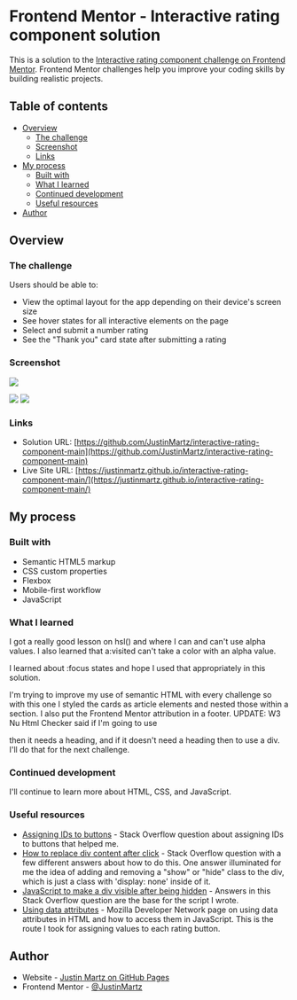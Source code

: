 # Frontend Mentor - Interactive rating component solution

This is a solution to the [Interactive rating component challenge on Frontend Mentor](https://www.frontendmentor.io/challenges/interactive-rating-component-koxpeBUmI). Frontend Mentor challenges help you improve your coding skills by building realistic projects. 

## Table of contents

- [Overview](#overview)
  - [The challenge](#the-challenge)
  - [Screenshot](#screenshot)
  - [Links](#links)
- [My process](#my-process)
  - [Built with](#built-with)
  - [What I learned](#what-i-learned)
  - [Continued development](#continued-development)
  - [Useful resources](#useful-resources)
- [Author](#author)


## Overview

### The challenge

Users should be able to:

- View the optimal layout for the app depending on their device's screen size
- See hover states for all interactive elements on the page
- Select and submit a number rating
- See the "Thank you" card state after submitting a rating

### Screenshot

![](./desktop-screenshot.png)

![](./mobile-screenshot.png)
![](./mobile-screenshot-thanks.png)
### Links

- Solution URL: [https://github.com/JustinMartz/interactive-rating-component-main](https://github.com/JustinMartz/interactive-rating-component-main)
- Live Site URL: [https://justinmartz.github.io/interactive-rating-component-main/](https://justinmartz.github.io/interactive-rating-component-main/)

## My process

### Built with

- Semantic HTML5 markup
- CSS custom properties
- Flexbox
- Mobile-first workflow
- JavaScript

### What I learned

I got a really good lesson on hsl() and where I can and can't use alpha values. I also learned that a:visited can't take a color with an alpha value.

I learned about :focus states and hope I used that appropriately in this solution.

I'm trying to improve my use of semantic HTML with every challenge so with this one I styled the cards as article elements and nested those within a section. I also put the Frontend Mentor attribution in a footer. UPDATE: W3 Nu Html Checker said if I'm going to use <section> then it needs a heading, and if it doesn't need a heading then to use a div. I'll do that for the next challenge. 

### Continued development

I'll continue to learn more about HTML, CSS, and JavaScript.

### Useful resources

- [Assigning IDs to buttons](https://stackoverflow.com/questions/51287162/how-to-have-multiple-buttons-of-same-id-value-and-when-click-on-any-button-the-p) - Stack Overflow question about assigning IDs to buttons that helped me.
- [How to replace div content after click](https://stackoverflow.com/questions/25735512/replace-div-content-onclick) - Stack Overflow question with a few different answers about how to do this. One answer illuminated for me the idea of adding and removing a "show" or "hide" class to the div, which is just a class with 'display: none' inside of it. 
- [JavaScript to make a div visible after being hidden](https://stackoverflow.com/questions/38051092/how-to-make-visible-a-div-which-is-initially-hidden-by-clicking-on-button-using) - Answers in this Stack Overflow question are the base for the script I wrote.
- [Using data attributes](https://developer.mozilla.org/en-US/docs/Learn/HTML/Howto/Use_data_attributes) - Mozilla Developer Network page on using data attributes in HTML and how to access them in JavaScript. This is the route I took for assigning values to each rating button.

## Author

- Website - [Justin Martz on GitHub Pages](https://justinmartz.github.io)
- Frontend Mentor - [@JustinMartz](https://www.frontendmentor.io/profile/JustinMartz)